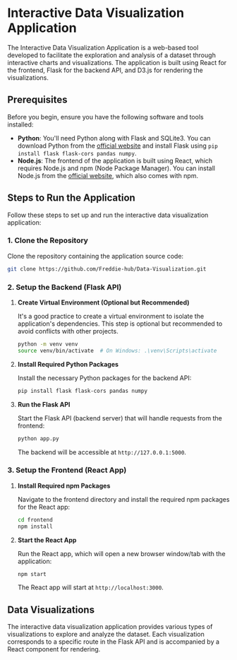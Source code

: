
# Interactive Data Visualization Application

The Interactive Data Visualization Application is a web-based tool developed to facilitate the exploration and analysis of a dataset through interactive charts and visualizations. The application is built using React for the frontend, Flask for the backend API, and D3.js for rendering the visualizations.

## Prerequisites

Before you begin, ensure you have the following software and tools installed:

- **Python**: You'll need Python along with Flask and SQLite3. You can download Python from the [official website](https://www.python.org/) and install Flask using `pip install flask flask-cors pandas numpy`.
- **Node.js**: The frontend of the application is built using React, which requires Node.js and npm (Node Package Manager). You can install Node.js from the [official website](https://nodejs.org/en/download/), which also comes with npm.

## Steps to Run the Application

Follow these steps to set up and run the interactive data visualization application:

### 1. Clone the Repository

Clone the repository containing the application source code:
```bash
git clone https://github.com/Freddie-hub/Data-Visualization.git

```

### 2. Setup the Backend (Flask API)

1. **Create Virtual Environment (Optional but Recommended)**

   It's a good practice to create a virtual environment to isolate the application's dependencies. This step is optional but recommended to avoid conflicts with other projects.

   ```bash
   python -m venv venv
   source venv/bin/activate  # On Windows: .\venv\Scripts\activate
   ```

2. **Install Required Python Packages**

   Install the necessary Python packages for the backend API:

   ```bash
   pip install flask flask-cors pandas numpy
   ```

3. **Run the Flask API**

   Start the Flask API (backend server) that will handle requests from the frontend:

   ```bash
   python app.py
   ```

   The backend will be accessible at `http://127.0.0.1:5000`.

### 3. Setup the Frontend (React App)

1. **Install Required npm Packages**

   Navigate to the frontend directory and install the required npm packages for the React app:

   ```bash
   cd frontend
   npm install
   ```

2. **Start the React App**

   Run the React app, which will open a new browser window/tab with the application:

   ```bash
   npm start
   ```

   The React app will start at `http://localhost:3000`.

## Data Visualizations

The interactive data visualization application provides various types of visualizations to explore and analyze the dataset. Each visualization corresponds to a specific route in the Flask API and is accompanied by a React component for rendering.

